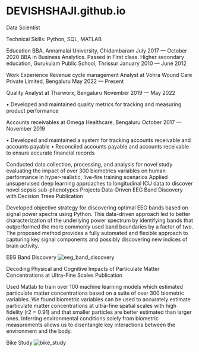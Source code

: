 # DEVISHSHAJI.github.io

Data Scientist



Technical Skills: Python, SQL, MATLAB



Education
BBA, Annamalai University, Chidambaram
July 2017 — October 2020
BBA in Business Analytics. Passed in First class.
Higher secondary education, Gurukulam Public School, Thrissur
January 2010 — June 2012




Work Experience
Revenue cycle management Analyst at Vohra Wound Care Private Limited, Bengaluru
May 2022 — Present


Quality Analyst at Tharworx, Bengaluru
November 2019 — May 2022


• Developed and maintained quality metrics for tracking and measuring product
performance




Accounts receivables at Omega Healthcare, Bengaluru
October 2017 — November 2019



• Developed and maintained a system for tracking accounts receivable and accounts
payable
• Reconciled accounts payable and accounts receivable to ensure accurate financial
records






Conducted data collection, processing, and analysis for novel study evaluating the impact of over 300 biometrics variables on human performance in hyper-realistic, live-fire training scenarios
Applied unsupervised deep learning approaches to longitudinal ICU data to discover novel sepsis sub-phenotypes
Projects
Data-Driven EEG Band Discovery with Decision Trees
Publication

Developed objective strategy for discovering optimal EEG bands based on signal power spectra using Python. This data-driven approach led to better characterization of the underlying power spectrum by identifying bands that outperformed the more commonly used band boundaries by a factor of two. The proposed method provides a fully automated and flexible approach to capturing key signal components and possibly discovering new indices of brain activity.

EEG Band Discovery
![eeg_band_discovery](https://github.com/DEVISHSHAJI/DEVISHSHAJI.github.io/assets/149549411/7c10fcc3-c000-4b50-b591-b1d3c413b456)

Decoding Physical and Cognitive Impacts of Particulate Matter Concentrations at Ultra-Fine Scales
Publication

Used Matlab to train over 100 machine learning models which estimated particulate matter concentrations based on a suite of over 300 biometric variables. We found biometric variables can be used to accurately estimate particulate matter concentrations at ultra-fine spatial scales with high fidelity (r2 = 0.91) and that smaller particles are better estimated than larger ones. Inferring environmental conditions solely from biometric measurements allows us to disentangle key interactions between the environment and the body.

Bike Study
![bike_study](https://github.com/DEVISHSHAJI/DEVISHSHAJI.github.io/assets/149549411/d28d6b42-6127-447e-9757-867dba757307)

